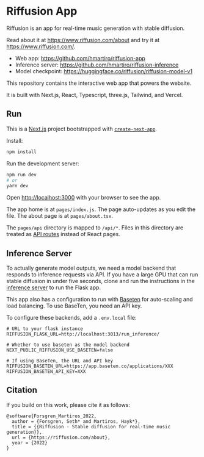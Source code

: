 # Riffusion App

Riffusion is an app for real-time music generation with stable diffusion.

Read about it at https://www.riffusion.com/about and try it at https://www.riffusion.com/.

* Web app: https://github.com/hmartiro/riffusion-app
* Inference server: https://github.com/hmartiro/riffusion-inference
* Model checkpoint: https://huggingface.co/riffusion/riffusion-model-v1

This repository contains the interactive web app that powers the website.

It is built with Next.js, React, Typescript, three.js, Tailwind, and Vercel.

## Run

This is a [Next.js](https://nextjs.org/) project bootstrapped with [`create-next-app`](https://github.com/vercel/next.js/tree/canary/packages/create-next-app).

Install:

```bash
npm install
```

Run the development server:

```bash
npm run dev
# or
yarn dev
```

Open [http://localhost:3000](http://localhost:3000) with your browser to see the app.

The app home is at `pages/index.js`. The page auto-updates as you edit the file. The about page is at `pages/about.tsx`.

The `pages/api` directory is mapped to `/api/*`. Files in this directory are treated as [API routes](https://nextjs.org/docs/api-routes/introduction) instead of React pages.

## Inference Server

To actually generate model outputs, we need a model backend that responds to inference requests via API. If you have a large GPU that can run stable diffusion in under five seconds, clone and run the instructions in the [inference server](https://github.com/hmartiro/riffusion-inference) to run the Flask app.

This app also has a configuration to run with [Baseten](https://www.baseten.co/) for auto-scaling and load balancing. To use BaseTen, you need an API key.

To configure these backends, add a `.env.local` file:

```
# URL to your flask instance
RIFFUSION_FLASK_URL=http://localhost:3013/run_inference/

# Whether to use baseten as the model backend
NEXT_PUBLIC_RIFFUSION_USE_BASETEN=false

# If using BaseTen, the URL and API key
RIFFUSION_BASETEN_URL=https://app.baseten.co/applications/XXX
RIFFUSION_BASETEN_API_KEY=XXX
```

## Citation

If you build on this work, please cite it as follows:

```
@software{Forsgren_Martiros_2022,
  author = {Forsgren, Seth* and Martiros, Hayk*},
  title = {{Riffusion - Stable diffusion for real-time music generation}},
  url = {https://riffusion.com/about},
  year = {2022}
}
```
